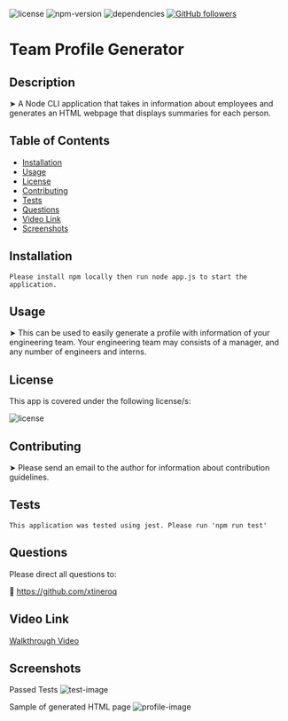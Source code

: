 
  ![license](https://img.shields.io/badge/license-ISC-brightgreen)
  ![npm-version](https://img.shields.io/npm/v/npm?color=orange)
  ![dependencies](https://img.shields.io/david/xtineroq/cr-hw9-readme-generator?color=blue)
  [![GitHub followers](https://img.shields.io/github/followers/xtineroq.svg?style=social&label=Followers)](https://github.com/xtineroq?tab=followers)
  
  # Team Profile Generator

  ## Description
  ➤ A Node CLI application that takes in information about employees and generates an HTML webpage that displays summaries for each person.

  ## Table of Contents
  * [Installation](#installation)
  * [Usage](#usage)
  * [License](#license)
  * [Contributing](#contributing)
  * [Tests](#tests)
  * [Questions](#questions)
  * [Video Link](#video-link)
  * [Screenshots](#screenshots)

  ## Installation
  ```
  Please install npm locally then run node app.js to start the application.
  ```
  
  ## Usage
  ➤ This can be used to easily generate a profile with information of your engineering team. Your engineering team may consists of a manager, and any number of engineers and interns.

  ## License
  This app is covered under the following license/s:

  ![license](https://img.shields.io/badge/license-ISC-brightgreen)

  ## Contributing
  ➤ Please send an email to the author for information about contribution guidelines.

  ## Tests
  ```
  This application was tested using jest. Please run 'npm run test'
  ```

  ## Questions
  Please direct all questions to:

  👤 https://github.com/xtineroq

  
  ## Video Link
  [Walkthrough Video](https://www.loom.com/share/611d52552a3c4674b7538393767058a8)

  ## Screenshots
  Passed Tests
  ![test-image](./assets/tests.png)

  Sample of generated HTML page
  ![profile-image](./assets/genhtml.png)
